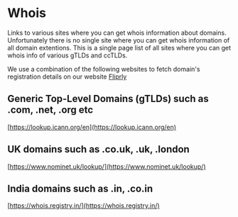 # Whois
Links to various sites where you can get whois information about domains. Unfortunately there is no single site where you can get whois information of all domain extentions. This is a single page list of all sites where you can get whois info of various gTLDs and ccTLDs.

We use a combination of the following websites to fetch domain's registration details on our website [Fliprly](https://fliprly.com)

## Generic Top-Level Domains (gTLDs) such as .com, .net, .org etc
[https://lookup.icann.org/en](https://lookup.icann.org/en)

## UK domains such as .co.uk, .uk, .london
[https://www.nominet.uk/lookup/](https://www.nominet.uk/lookup/)

## India domains such as .in, .co.in
[https://whois.registry.in/](https://whois.registry.in/)
